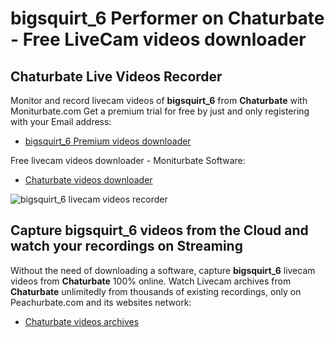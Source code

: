 # bigsquirt_6 Performer on Chaturbate - Free LiveCam videos downloader

## Chaturbate Live Videos Recorder

Monitor and record livecam videos of **bigsquirt_6** from **Chaturbate** with Moniturbate.com
Get a premium trial for free by just and only registering with your Email address:
* [bigsquirt_6 Premium videos downloader](https://moniturbate.com/request-demo-licence-key.html)

Free livecam videos downloader - Moniturbate Software:
* [Chaturbate videos downloader](https://moniturbate.com/moniturbate-download-software.html)

![bigsquirt_6 livecam videos recorder](https://peachurnet.com/templates/moniturbate-software.png)


## Capture bigsquirt_6 videos from the Cloud and watch your recordings on Streaming

Without the need of downloading a software, capture **bigsquirt_6** livecam videos from **Chaturbate** 100% online.
Watch Livecam archives from **Chaturbate** unlimitedly from thousands of existing recordings, only on Peachurbate.com and its websites network:
* [Chaturbate videos archives](https://peachurnet.com/)